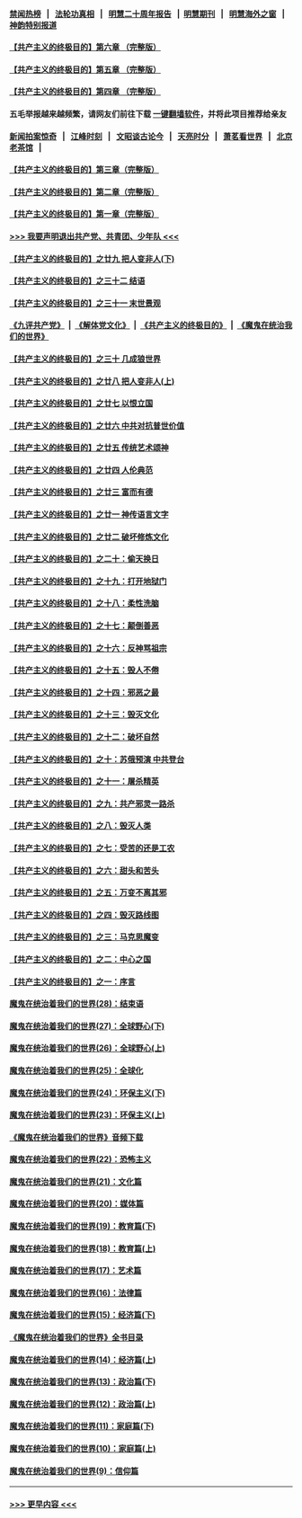 #### [禁闻热榜](热点新闻.md?=0)  &nbsp;&nbsp;|&nbsp;&nbsp; [法轮功真相](https://github.com/gfw-breaker/truth/blob/master/README.md?=0) &nbsp;&nbsp;|&nbsp;&nbsp; [明慧二十周年报告](https://github.com/gfw-breaker/mh-reports/blob/master/README.md?=0) &nbsp;&nbsp;|&nbsp;&nbsp;[明慧期刊](https://github.com/gfw-breaker/mh-qikan) &nbsp;&nbsp;|&nbsp;&nbsp; [明慧海外之窗](https://github.com/gfw-breaker/mh-news/blob/master/README.md?=0) &nbsp;&nbsp;|&nbsp;&nbsp; [神韵特别报道](https://github.com/gfw-breaker/mh-news/blob/master/shenyun.md?=0)
#### [【共产主义的终极目的】第六章 （完整版）](../pages/nsc422/n11428913.md?t=03070503) 
#### [【共产主义的终极目的】第五章 （完整版）](../pages/nsc422/n11428912.md?t=03070503) 
#### [【共产主义的终极目的】第四章 （完整版）](../pages/nsc422/n11428907.md?t=03070503) 
#### 五毛举报越来越频繁，请网友们前往下载 [一键翻墙软件](https://github.com/gfw-breaker/ssr-accounts)，并将此项目推荐给亲友
#### [新闻拍案惊奇](https://github.com/gfw-breaker/banned-news/blob/master/pages/link4.md) &nbsp;&nbsp;|&nbsp;&nbsp; [江峰时刻](https://github.com/gfw-breaker/banned-news/blob/master/pages/link4.md) &nbsp;&nbsp;|&nbsp;&nbsp; [文昭谈古论今](https://github.com/gfw-breaker/banned-news/blob/master/pages/link4.md) &nbsp;&nbsp;|&nbsp;&nbsp; [天亮时分](https://github.com/gfw-breaker/banned-news/blob/master/pages/link4.md) &nbsp;&nbsp;|&nbsp;&nbsp; [萧茗看世界](https://github.com/gfw-breaker/banned-news/blob/master/pages/link4.md) &nbsp;&nbsp;|&nbsp;&nbsp; [北京老茶馆](https://github.com/gfw-breaker/banned-news/blob/master/pages/link4.md) &nbsp;&nbsp;|&nbsp;&nbsp; 
#### [【共产主义的终极目的】第三章（完整版）](../pages/nsc422/n11428848.md?t=03070503) 
#### [【共产主义的终极目的】第二章（完整版）](../pages/nsc422/n11428831.md?t=03070503) 
#### [【共产主义的终极目的】第一章（完整版）](../pages/nsc422/n11417651.md?t=03070503) 
#### [>>> 我要声明退出共产党、共青团、少年队 <<<](https://github.com/begood0513/goodnews/blob/master/quit/letter.md) 
#### [【共产主义的终极目的】之廿九 把人变非人(下)](../pages/nsc422/n11344140.md?t=03070503) 
#### [【共产主义的终极目的】之三十二 结语](../pages/nsc422/n11360535.md?t=03070503) 
#### [【共产主义的终极目的】之三十一 末世景观](../pages/nsc422/n11351129.md?t=03070503) 
#### [《九评共产党》](https://github.com/begood0513/9ping.md/blob/master/README.md) &nbsp;|&nbsp; [《解体党文化》](../../../../jtdwh.md/blob/master/README.md)  &nbsp;|&nbsp; [《共产主义的终极目的》](../../../../gczydzjmd.md/blob/master/README.md) &nbsp;|&nbsp; [《魔鬼在统治我们的世界》](../../../../mgztzwmdsj.md/blob/master/README.md) 
#### [【共产主义的终极目的】之三十 几成狼世界](../pages/nsc422/n11348280.md?t=03070503) 
#### [【共产主义的终极目的】之廿八 把人变非人(上)](../pages/nsc422/n11340492.md?t=03070503) 
#### [【共产主义的终极目的】之廿七 以恨立国](../pages/nsc422/n11336944.md?t=03070503) 
#### [【共产主义的终极目的】之廿六 中共对抗普世价值](../pages/nsc422/n11324785.md?t=03070503) 
#### [【共产主义的终极目的】之廿五 传统艺术颂神](../pages/nsc422/n11296396.md?t=03070503) 
#### [【共产主义的终极目的】之廿四 人伦典范](../pages/nsc422/n11296397.md?t=03070503) 
#### [【共产主义的终极目的】之廿三 富而有德](../pages/nsc422/n11283598.md?t=03070503) 
#### [【共产主义的终极目的】之廿一 神传语言文字](../pages/nsc422/n11263265.md?t=03070503) 
#### [【共产主义的终极目的】之廿二 破坏修炼文化](../pages/nsc422/n11245728.md?t=03070503) 
#### [【共产主义的终极目的】之二十：偷天换日](../pages/nsc422/n11238846.md?t=03070503) 
#### [【共产主义的终极目的】之十九：打开地狱门](../pages/nsc422/n11206376.md?t=03070503) 
#### [【共产主义的终极目的】之十八：柔性洗脑](../pages/nsc422/n11199994.md?t=03070503) 
#### [【共产主义的终极目的】之十七：颠倒善恶](../pages/nsc422/n11179782.md?t=03070503) 
#### [【共产主义的终极目的】之十六：反神骂祖宗](../pages/nsc422/n11166798.md?t=03070503) 
#### [【共产主义的终极目的】之十五：毁人不倦](../pages/nsc422/n11166792.md?t=03070503) 
#### [【共产主义的终极目的】之十四：邪恶之最](../pages/nsc422/n11150249.md?t=03070503) 
#### [【共产主义的终极目的】之十三：毁灭文化](../pages/nsc422/n11135227.md?t=03070503) 
#### [【共产主义的终极目的】之十二：破坏自然](../pages/nsc422/n11135214.md?t=03070503) 
#### [【共产主义的终极目的】之十：苏俄预演 中共登台](../pages/nsc422/n11118424.md?t=03070503) 
#### [【共产主义的终极目的】之十一：屠杀精英](../pages/nsc422/n11118442.md?t=03070503) 
#### [【共产主义的终极目的】之九：共产邪灵一路杀](../pages/nsc422/n11114139.md?t=03070503) 
#### [【共产主义的终极目的】之八：毁灭人类](../pages/nsc422/n11108503.md?t=03070503) 
#### [【共产主义的终极目的】之七：受苦的还是工农](../pages/nsc422/n11101809.md?t=03070503) 
#### [【共产主义的终极目的】之六：甜头和苦头](../pages/nsc422/n11096971.md?t=03070503) 
#### [【共产主义的终极目的】之五：万变不离其邪](../pages/nsc422/n11091285.md?t=03070503) 
#### [【共产主义的终极目的】之四：毁灭路线图](../pages/nsc422/n11086284.md?t=03070503) 
#### [【共产主义的终极目的】之三：马克思魔变](../pages/nsc422/n11061941.md?t=03070503) 
#### [【共产主义的终极目的】之二：中心之国](../pages/nsc422/n11047728.md?t=03070503) 
#### [【共产主义的终极目的】之一：序言](../pages/nsc422/n11086077.md?t=03070503) 
#### [魔鬼在统治着我们的世界(28)：结束语](../pages/nsc422/n10936246.md?t=03070503) 
#### [魔鬼在统治着我们的世界(27)：全球野心(下)](../pages/nsc422/n10928319.md?t=03070503) 
#### [魔鬼在统治着我们的世界(26)：全球野心(上)](../pages/nsc422/n10900318.md?t=03070503) 
#### [魔鬼在统治着我们的世界(25)：全球化](../pages/nsc422/n10788205.md?t=03070503) 
#### [魔鬼在统治着我们的世界(24)：环保主义(下)](../pages/nsc422/n10695307.md?t=03070503) 
#### [魔鬼在统治着我们的世界(23)：环保主义(上)](../pages/nsc422/n10688613.md?t=03070503) 
#### [《魔鬼在统治着我们的世界》音频下载](../pages/nsc422/n10635553.md?t=03070503) 
#### [魔鬼在统治着我们的世界(22)：恐怖主义](../pages/nsc422/n10614727.md?t=03070503) 
#### [魔鬼在统治着我们的世界(21)：文化篇](../pages/nsc422/n10597706.md?t=03070503) 
#### [魔鬼在统治着我们的世界(20)：媒体篇](../pages/nsc422/n10586579.md?t=03070503) 
#### [魔鬼在统治着我们的世界(19)：教育篇(下)](../pages/nsc422/n10564808.md?t=03070503) 
#### [魔鬼在统治着我们的世界(18)：教育篇(上)](../pages/nsc422/n10526970.md?t=03070503) 
#### [魔鬼在统治着我们的世界(17)：艺术篇](../pages/nsc422/n10499093.md?t=03070503) 
#### [魔鬼在统治着我们的世界(16)：法律篇](../pages/nsc422/n10485969.md?t=03070503) 
#### [魔鬼在统治着我们的世界(15)：经济篇(下)](../pages/nsc422/n10469975.md?t=03070503) 
#### [《魔鬼在统治着我们的世界》全书目录](../pages/nsc422/n10464261.md?t=03070503) 
#### [魔鬼在统治着我们的世界(14)：经济篇(上)](../pages/nsc422/n10457370.md?t=03070503) 
#### [魔鬼在统治着我们的世界(13)：政治篇(下)](../pages/nsc422/n10448270.md?t=03070503) 
#### [魔鬼在统治着我们的世界(12)：政治篇(上)](../pages/nsc422/n10444576.md?t=03070503) 
#### [魔鬼在统治着我们的世界(11)：家庭篇(下)](../pages/nsc422/n10440961.md?t=03070503) 
#### [魔鬼在统治着我们的世界(10)：家庭篇(上)](../pages/nsc422/n10435448.md?t=03070503) 
#### [魔鬼在统治着我们的世界(9)：信仰篇](../pages/nsc422/n10432159.md?t=03070503) 

----
#### [ >>> 更早内容 <<< ](../indexes/nsc422-earlier.md)
